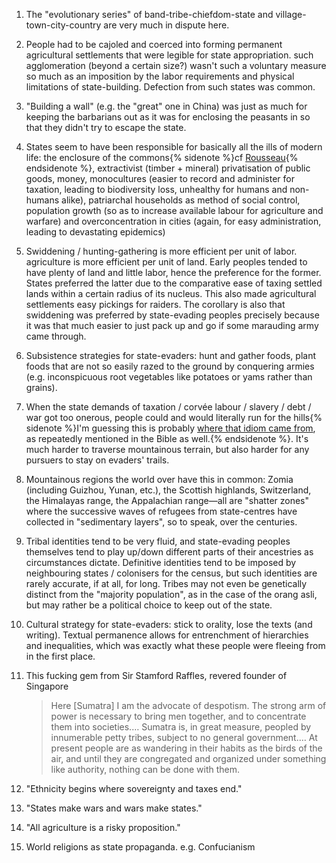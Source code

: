 ---
---


1.  The "evolutionary series" of band-tribe-chiefdom-state and
    village-town-city-country are very much in dispute here.

1.  People had to be cajoled and coerced into forming permanent agricultural
    settlements that were legible for state appropriation. such agglomeration
    (beyond a certain size?) wasn't such a voluntary measure so much
    as an imposition by the labor requirements and physical limitations of
    state-building. Defection from such states was common.

1.  "Building a wall" (e.g. the "great" one in China) was just as much for
    keeping the barbarians out as it was for enclosing the peasants in so that
    they didn't try to escape the state.

1.  States seem to have been responsible for basically all the ills of modern
    life: the enclosure of the commons{% sidenote %}cf [Rousseau][rousseau]{% endsidenote %}, extractivist (timber +
    mineral) privatisation of public goods, money, monocultures (easier to
    record and administer for taxation, leading to biodiversity loss, unhealthy
    for humans and non-humans alike), patriarchal households as method of
    social control, population growth (so as to increase available labour for
    agriculture and warfare) and overconcentration in cities (again, for easy
    administration, leading to devastating epidemics)

1.  Swiddening / hunting-gathering is more efficient per unit of labor.
    agriculture is more efficient per unit of land. Early peoples tended to
    have plenty of land and little labor, hence the preference for the former.
    States preferred the latter due to the comparative ease of taxing settled
    lands within a certain radius of its nucleus. This also made agricultural
    settlements easy pickings for raiders. The corollary is also that
    swiddening was preferred by state-evading peoples precisely because it was
    that much easier to just pack up and go if some marauding army came
    through.

1.  Subsistence strategies for state-evaders: hunt and gather foods, plant
    foods that are not so easily razed to the ground by conquering armies (e.g.
    inconspicuous root vegetables like potatoes or yams rather than grains).

1.  When the state demands of taxation / corvée labour / slavery / debt / war
    got too onerous, people could and would literally run for the
    hills{% sidenote %}I'm guessing this is probably [where that idiom came
    from][hills], as repeatedly mentioned
    in the Bible as well.{% endsidenote %}. It's much harder to traverse mountainous terrain, but
    also harder for any pursuers to stay on evaders' trails.

1.  Mountainous regions the world over have this in common: Zomia (including
    Guizhou, Yunan, etc.), the Scottish highlands, Switzerland, the Himalayas
    range, the Appalachian range—all are "shatter zones" where the successive
    waves of refugees from state-centres have collected in "sedimentary
    layers", so to speak, over the centuries.

1.  Tribal identities tend to be very fluid, and state-evading peoples
    themselves tend to play up/down different parts of their ancestries as
    circumstances dictate. Definitive identities tend to be imposed by
    neighbouring states / colonisers for the census, but such identities are
    rarely accurate, if at all, for long. Tribes may not even be genetically
    distinct from the "majority population", as in the case of the orang asli,
    but may rather be a political choice to keep out of the state.

1.  Cultural strategy for state-evaders: stick to orality, lose the texts (and
    writing). Textual permanence allows for entrenchment of hierarchies and
    inequalities, which was exactly what these people were fleeing from in the
    first place.

1.  This fucking gem from Sir Stamford Raffles, revered founder of Singapore

    >   Here [Sumatra] I am the advocate of despotism. The strong arm of power
    >   is necessary to bring men together, and to concentrate them into
    >   societies.… Sumatra is, in great measure, peopled by innumerable petty
    >   tribes, subject to no general government.… At present people are as
    >   wandering in their habits as the birds of the air, and until they are
    >   congregated and organized under something like authority, nothing can
    >   be done with them.

1.  "Ethnicity begins where sovereignty and taxes end."

1.  "States make wars and wars make states."

1.  "All agriculture is a risky proposition."

1.  World religions as state propaganda. e.g. Confucianism


[hills]: https://english.stackexchange.com/a/80685
[rousseau]: https://www.goodreads.com/quotes/102375-the-first-person-who-having-enclosed-a-plot-of-land
